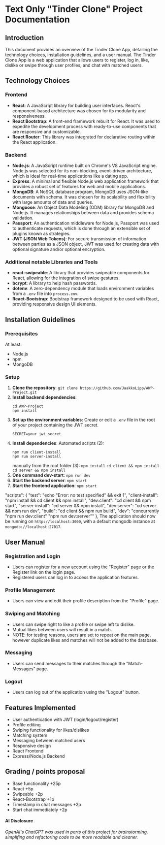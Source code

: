 # Text Only "Tinder Clone" Project Documentation

## Introduction

This document provides an overview of the Tinder Clone App, detailing the technology choices, installation guidelines, and a user manual. The Tinder Clone App is a web application that allows users to register, log in, like, dislike or swipe through user profiles, and chat with matched users.

## Technology Choices

### Frontend

- **React**: A JavaScript library for building user interfaces. React's component-based architecture was chosen for its modularity and responsiveness.
- **React Bootstrap**: A front-end framework rebuilt for React. It was used to expedite the development process with ready-to-use components that are responsive and customizable.
- **React Router**: This library was integrated for declarative routing within the React application.

### Backend

- **Node.js**: A JavaScript runtime built on Chrome's V8 JavaScript engine. Node.js was selected for its non-blocking, event-driven architecture, which is ideal for real-time applications like a dating app.
- **Express**: A minimal and flexible Node.js web application framework that provides a robust set of features for web and mobile applications.
- **MongoDB**: A NoSQL database program, MongoDB uses JSON-like documents with schema. It was chosen for its scalability and flexibility with large amounts of data and queries.
- **Mongoose**: An Object Data Modeling (ODM) library for MongoDB and Node.js. It manages relationships between data and provides schema validation.
- **Passport**: An authentication middleware for Node.js, Passport was used to authenticate requests, which is done through an extensible set of plugins known as strategies.
- **JWT (JSON Web Tokens)**: For secure transmission of information between parties as a JSON object, JWT was used for creating data with optional signature and/or optional encryption.

### Additional notable Libraries and Tools

- **react-swipeable**: A library that provides swipeable components for React, allowing for the integration of swipe gestures.
- **bcrypt**: A library to help hash passwords.
- **dotenv**: A zero-dependency module that loads environment variables from a `.env` file into `process.env`.
- **React-Bootstrap**: Bootstrap framework designed to be used with React, providing responsive design UI elements.

## Installation Guidelines

### Prerequisites

At least:

- Node.js
- npm
- MongoDB

### Setup

1. **Clone the repository**:
   `git clone https://github.com/JaakkoLipp/AWP-Project.git`
2. **Install backend dependencies**:
   ```
   cd AWP-Project
   npm install
   ```
3. **Set up the environment variables**:
   Create or edit a `.env` file in the root of your project containing the JWT secret.
   ```
   SECRET=your_jwt_secret
   ```
4. **Install dependencies**:
   Automated scripts (2):
   ```
   npm run client-install
   npm run server-install
   ```
   manually from the root folder (3):
   `npm install`
   `cd client && npm install`
   `cd server && npm install`
5. **One command dev-start**:
   `npm run dev`
6. **Start the backend server**:
   `npm start`
7. **Start the frontend application**:
   `npm start`

"scripts": {
"test": "echo \"Error: no test specified\" && exit 1",
"client-install": "npm install && cd client && npm install",
"dev:client": "cd client && npm start",
"server-install": "cd server && npm install",
"dev:server": "cd server && npm run dev",
"build": "cd client && npm run build",
"dev": "concurrently \"npm run dev:client\" \"npm run dev:server\""
},
The application should now be running on `http://localhost:3000`, with a default mongodb instance at `mongodb://localhost:27017`.

## User Manual

### Registration and Login

- Users can register for a new account using the "Register" page or the Register link on the login page.
- Registered users can log in to access the application features.

### Profile Management

- Users can view and edit their profile description from the "Profile" page.

### Swiping and Matching

- Users can swipe right to like a profile or swipe left to dislike.
- Mutual likes between users will result in a match.
- NOTE: for testing reasons, users are set to repeat on the main page, however duplicate likes and matches will not be added to the database.

### Messaging

- Users can send messages to their matches through the "Match-Messages" page.

### Logout

- Users can log out of the application using the "Logout" button.

## Features Implemented

- User authentication with JWT (login/logout/register)
- Profile editing
- Swiping functionality for likes/dislikes
- Matching system
- Messaging between matched users
- Responsive design
- React Frontend
- Express/Node.js Backend

## Grading / points proposal

- Base functionality +25p
- React +5p
- Swipeable +2p
- React-Bootstrap +1p
- Timestamp in chat messages +2p
- Start chat immediately +2p

#### AI Disclosure

_OpenAI's ChatGPT was used in parts of this project for brainstorming, simplifing and refactoring code to be more readable and cleaner._
